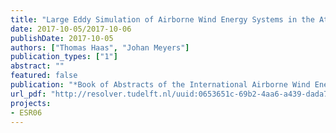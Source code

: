 ```yaml
---
title: "Large Eddy Simulation of Airborne Wind Energy Systems in the Atmospheric Boundary Layer"
date: 2017-10-05/2017-10-06
publishDate: 2017-10-05
authors: ["Thomas Haas", "Johan Meyers"]
publication_types: ["1"]
abstract: ""
featured: false
publication: "*Book of Abstracts of the International Airborne Wind Energy Conference (AWEC 2017)*"
url_pdf: "http://resolver.tudelft.nl/uuid:0653651c-69b2-4aa6-a439-dada7c1622b6"
projects:
- ESR06
---
```


